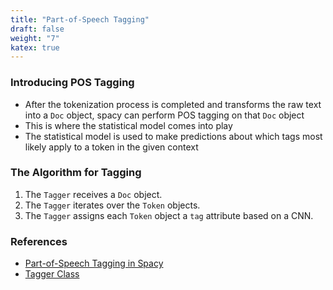 ```yaml
---
title: "Part-of-Speech Tagging"
draft: false
weight: "7"
katex: true
---
```


### Introducing POS Tagging
- After the tokenization process is completed and transforms the raw text into a `Doc` object, spacy can perform POS tagging on that `Doc` object
- This is where the statistical model comes into play
- The statistical model is used to make predictions about which tags most likely apply to a token in the given context

### The Algorithm for Tagging
1. The `Tagger` receives a `Doc` object.
2. The `Tagger` iterates over the `Token` objects.
3. The `Tagger` assigns each `Token` object a `tag` attribute based on a CNN.

### References
- [Part-of-Speech Tagging in Spacy](https://spacy.io/usage/linguistic-features#pos-tagging)
- [Tagger Class](https://spacy.io/api/tagger)
